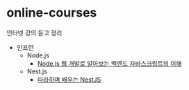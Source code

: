 # online-courses
인터넷 강의 듣고 정리



- 인프런
  - Node.js
    - [Node.js 웹 개발로 알아보는 백엔드 자바스크립트의 이해](https://github.com/jihoonwang98/online-courses/tree/main/inflearn-node-js-basic-by-codesquad)
  - Nest.js
    - [따라하며 배우는 NestJS](https://github.com/jihoonwang98/online-courses/tree/main/follow-and-learn-nestjs)



